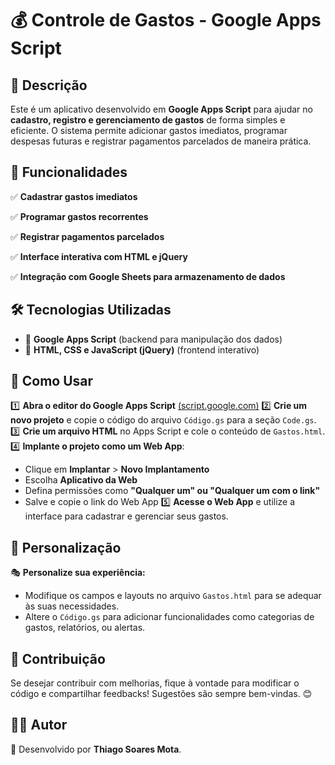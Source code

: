 # 💰 Controle de Gastos - Google Apps Script

## 📝 Descrição
Este é um aplicativo desenvolvido em **Google Apps Script** para ajudar no **cadastro, registro e gerenciamento de gastos** de forma simples e eficiente. O sistema permite adicionar gastos imediatos, programar despesas futuras e registrar pagamentos parcelados de maneira prática.

## 🚀 Funcionalidades
✅ **Cadastrar gastos imediatos**

✅ **Programar gastos recorrentes**

✅ **Registrar pagamentos parcelados**

✅ **Interface interativa com HTML e jQuery**

✅ **Integração com Google Sheets para armazenamento de dados**


## 🛠️ Tecnologias Utilizadas
- 🔹 **Google Apps Script** (backend para manipulação dos dados)
- 🔹 **HTML, CSS e JavaScript (jQuery)** (frontend interativo)

## 📌 Como Usar
1️⃣ **Abra o editor do Google Apps Script** [(script.google.com)](https://script.google.com/)
2️⃣ **Crie um novo projeto** e copie o código do arquivo `Código.gs` para a seção `Code.gs`.
3️⃣ **Crie um arquivo HTML** no Apps Script e cole o conteúdo de `Gastos.html`.
4️⃣ **Implante o projeto como um Web App**:
   - Clique em **Implantar** > **Novo Implantamento**
   - Escolha **Aplicativo da Web**
   - Defina permissões como **"Qualquer um" ou "Qualquer um com o link"**
   - Salve e copie o link do Web App
5️⃣ **Acesse o Web App** e utilize a interface para cadastrar e gerenciar seus gastos.

## 🎨 Personalização
🎭 **Personalize sua experiência:**
- Modifique os campos e layouts no arquivo `Gastos.html` para se adequar às suas necessidades.
- Altere o `Código.gs` para adicionar funcionalidades como categorias de gastos, relatórios, ou alertas.

## 🤝 Contribuição
Se desejar contribuir com melhorias, fique à vontade para modificar o código e compartilhar feedbacks! Sugestões são sempre bem-vindas. 😊

## 👨‍💻 Autor
📌 Desenvolvido por **Thiago Soares Mota**.

